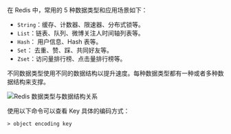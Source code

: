 在 Redis 中，常用的 5 种数据类型和应用场景如下：

- `String`：缓存、计数器、限速器、分布式锁等。
- `List`：链表、队列、微博关注人时间轴列表等。
- `Hash`： 用户信息、Hash 表等。
- `Set`： 去重、赞、踩、共同好友等。
- `Zset`：访问量排行榜、点击量排行榜等。

不同数据类型使用不同的数据结构以提升速度。每种数据类型都有一种或者多种数据结构来支撑。

![Redis 数据类型与数据结构关系](/Users/wnanbei/Documents/文档/infinity-progress/assets/Redis数据类型.png)

使用以下命令可以查看 Key 具体的编码方式：

```redis
> object encoding key
```